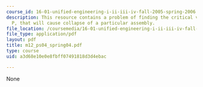 ```yaml
---
course_id: 16-01-unified-engineering-i-ii-iii-iv-fall-2005-spring-2006
description: This resource contains a problem of finding the critical value of a load
  P, that will cause collapse of a particular assembly.
file_location: /coursemedia/16-01-unified-engineering-i-ii-iii-iv-fall-2005-spring-2006/a3d68e10e0e8fbff07491818d3d4ebac_m12_ps04_spring04.pdf
file_type: application/pdf
layout: pdf
title: m12_ps04_spring04.pdf
type: course
uid: a3d68e10e0e8fbff07491818d3d4ebac

---
```

None